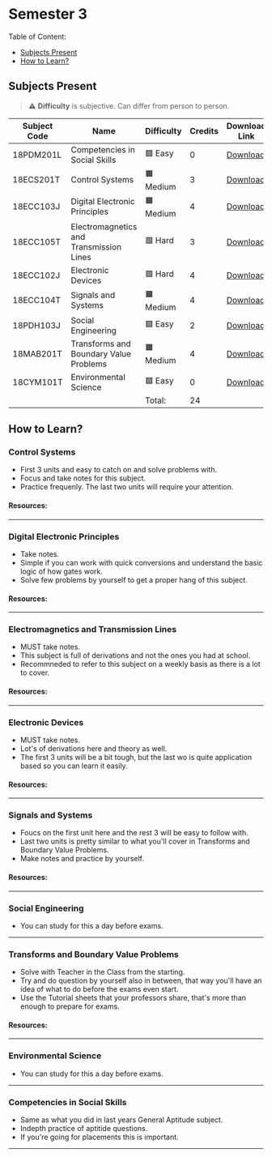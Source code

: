 # Semester 3

Table of Content:

- [Subjects Present](#subjects-present)
- [How to Learn?](#how-to-learn)


## Subjects Present

> ⚠ **Difficulty** is subjective. Can differ from person to person.

| Subject Code | Name | Difficulty | Credits | Download Link |
| ------------ | ---- | ---------- | ------- | ------------- |
| 18PDM201L | Competencies in Social Skills | 🟩 Easy | 0 | [Download](https://downgit.github.io/#/home?url=https://github.com/kunalkeshan/SRMIST-B.Tech-ECE-Notes-2022-24/tree/main/Semester%203/Competencies%20in%20Social%20Skills/Notes) |
| 18ECS201T | Control Systems | 🟧 Medium | 3 | [Download](https://downgit.github.io/#/home?url=https://github.com/kunalkeshan/SRMIST-B.Tech-ECE-Notes-2022-24/tree/main/Semester%203/Control%20Systems) | 
| 18ECC103J | Digital Electronic Principles | 🟧 Medium | 4 | [Download](https://downgit.github.io/#/home?url=https://github.com/kunalkeshan/SRMIST-B.Tech-ECE-Notes-2022-24/tree/main/Semester%203/Digital%20Electronic%20Principles) |
| 18ECC105T | Electromagnetics and Transmission Lines | 🟥 Hard | 3 | [Download](https://downgit.github.io/#/home?url=https://github.com/kunalkeshan/SRMIST-B.Tech-ECE-Notes-2022-24/tree/main/Semester%203/Electromagnetics%20and%20Transmission%20Lines) |
| 18ECC102J | Electronic Devices | 🟥 Hard | 4 | [Download](https://downgit.github.io/#/home?url=https://github.com/kunalkeshan/SRMIST-B.Tech-ECE-Notes-2022-24/tree/main/Semester%203/Electronic%20Devices) |
| 18ECC104T | Signals and Systems | 🟧 Medium | 4 | [Download](https://downgit.github.io/#/home?url=https://github.com/kunalkeshan/SRMIST-B.Tech-ECE-Notes-2022-24/tree/main/Semester%203/Signals%20and%20Systems) |
| 18PDH103J | Social Engineering | 🟩 Easy | 2 | [Download](https://downgit.github.io/#/home?url=https://github.com/kunalkeshan/SRMIST-B.Tech-ECE-Notes-2022-24/tree/main/Semester%203/Social%20Engineering) |
| 18MAB201T | Transforms and Boundary Value Problems | 🟧 Medium | 4 | [Download](https://downgit.github.io/#/home?url=https://github.com/kunalkeshan/SRMIST-B.Tech-ECE-Notes-2022-24/tree/main/Semester%203/Transforms%20and%20Boundary%20Value%20Problems) |
| 18CYM101T | Environmental Science | 🟩 Easy | 0 | [Download](https://downgit.github.io/#/home?url=https://github.com/kunalkeshan/SRMIST-B.Tech-ECE-Notes-2022-24/tree/main/Semester%203/Environmental%20Science) |
| | | Total: | 24 |

## How to Learn?

### Control Systems

- First 3 units and easy to catch on and solve problems with.
- Focus and take notes for this subject.
- Practice frequenly. The last two units will require your attention.

#### Resources:

---

### Digital Electronic Principles

- Take notes.
- Simple if you can work with quick conversions and understand the basic logic of how gates work.
- Solve few problems by yourself to get a proper hang of this subject.

#### Resources:

---

### Electromagnetics and Transmission Lines

- MUST take notes.
- This subject is full of derivations and not the ones you had at school.
- Recommneded to refer to this subject on a weekly basis as there is a lot to cover.

#### Resources:

---

### Electronic Devices

- MUST take notes.
- Lot's of derivations here and theory as well. 
- The first 3 units will be a bit tough, but the last wo is quite application based so you can learn it easily.

#### Resources:

---

### Signals and Systems

- Foucs on the first unit here and the rest 3 will be easy to follow with.
- Last two units is pretty similar to what you'll cover in Transforms and Boundary Value Problems. 
- Make notes and practice by yourself.

#### Resources:

---

### Social Engineering

- You can study for this a day before exams.

---

### Transforms and Boundary Value Problems

- Solve with Teacher in the Class from the starting.
- Try and do question by yourself also in between, that way you'll have an idea of what to do before the exams even start.
- Use the Tutorial sheets that your professors share, that's more than enough to prepare for exams.

#### Resources:

---

### Environmental Science

- You can study for this a day before exams.

---

### Competencies in Social Skills

- Same as what you did in last years General Aptitude subject. 
- Indepth practice of aptitide questions. 
- If you're going for placements this is important.

---
